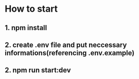 # How to start 

## 1. npm install

## 2. create .env file and put neccessary informations(referencing .env.example)
## 2. npm run start:dev
